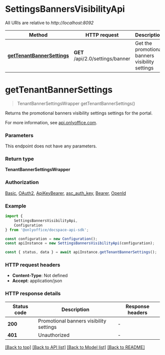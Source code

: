 # SettingsBannersVisibilityApi

All URIs are relative to *http://localhost:8092*

|Method | HTTP request | Description|
|------------- | ------------- | -------------|
|[**getTenantBannerSettings**](#gettenantbannersettings) | **GET** /api/2.0/settings/banner | Get the promotional banners visibility settings|

# **getTenantBannerSettings**
> TenantBannerSettingsWrapper getTenantBannerSettings()

Returns the promotional banners visibility settings settings for the portal.

For more information, see [api.onlyoffice.com](https://api.onlyoffice.com/docspace/api-backend/usage-api/get-tenant-banner-settings/).

### Parameters
This endpoint does not have any parameters.


### Return type

**TenantBannerSettingsWrapper**

### Authorization

[Basic](../README.md#Basic), [OAuth2](../README.md#OAuth2), [ApiKeyBearer](../README.md#ApiKeyBearer), [asc_auth_key](../README.md#asc_auth_key), [Bearer](../README.md#Bearer), [OpenId](../README.md#OpenId)

### Example

```typescript
import {
    SettingsBannersVisibilityApi,
    Configuration
} from '@onlyoffice/docspace-api-sdk';

const configuration = new Configuration();
const apiInstance = new SettingsBannersVisibilityApi(configuration);

const { status, data } = await apiInstance.getTenantBannerSettings();
```

### HTTP request headers

 - **Content-Type**: Not defined
 - **Accept**: application/json


### HTTP response details
| Status code | Description | Response headers |
|-------------|-------------|------------------|
|**200** | Promotional banners visibility settings |  -  |
|**401** | Unauthorized |  -  |

[[Back to top]](#) [[Back to API list]](../README.md#documentation-for-api-endpoints) [[Back to Model list]](../README.md#documentation-for-models) [[Back to README]](../README.md)

